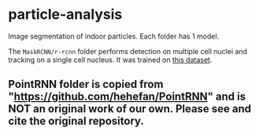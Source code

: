 # particle-analysis

Image segmentation of indoor particles.
Each folder has 1 model. 

The `MaskRCNN/r-rcnn` folder performs detection on multiple cell nuclei and tracking on a single cell nucleus.
It was trained on [this dataset](https://www.kaggle.com/c/data-science-bowl-2018/data).

## PointRNN folder is copied from "https://github.com/hehefan/PointRNN" and is NOT an original work of our own. Please see and cite the original repository. 

